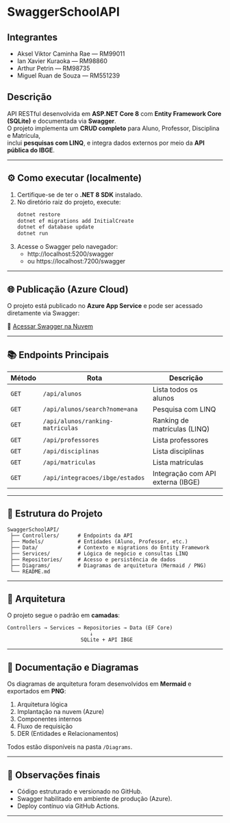 # SwaggerSchoolAPI

## Integrantes
- Aksel Viktor Caminha Rae — RM99011  
- Ian Xavier Kuraoka — RM98860  
- Arthur Petrin — RM98735  
- Miguel Ruan de Souza — RM551239  

## Descrição
API RESTful desenvolvida em **ASP.NET Core 8** com **Entity Framework Core (SQLite)** e documentada via **Swagger**.  
O projeto implementa um **CRUD completo** para Aluno, Professor, Disciplina e Matrícula,  
inclui **pesquisas com LINQ**, e integra dados externos por meio da **API pública do IBGE**.

---

## ⚙️ Como executar (localmente)

1. Certifique-se de ter o **.NET 8 SDK** instalado.  
2. No diretório raiz do projeto, execute:
   ```bash
   dotnet restore
   dotnet ef migrations add InitialCreate
   dotnet ef database update
   dotnet run
   ```
3. Acesse o Swagger pelo navegador:
   - http://localhost:5200/swagger  
   - ou https://localhost:7200/swagger

---

## 🌐 Publicação (Azure Cloud)

O projeto está publicado no **Azure App Service** e pode ser acessado diretamente via Swagger:

🔗 [Acessar Swagger na Nuvem](https://swaggerschoolapi-3espf-ead4geaqfabjdaa4.brazilsouth-01.azurewebsites.net/swagger)

---

## 📚 Endpoints Principais

| Método | Rota | Descrição |
|--------|------|------------|
| `GET` | `/api/alunos` | Lista todos os alunos |
| `GET` | `/api/alunos/search?nome=ana` | Pesquisa com LINQ |
| `GET` | `/api/alunos/ranking-matriculas` | Ranking de matrículas (LINQ) |
| `GET` | `/api/professores` | Lista professores |
| `GET` | `/api/disciplinas` | Lista disciplinas |
| `GET` | `/api/matriculas` | Lista matrículas |
| `GET` | `/api/integracoes/ibge/estados` | Integração com API externa (IBGE) |

---

## 🧱 Estrutura do Projeto
```
SwaggerSchoolAPI/
 ├── Controllers/      # Endpoints da API
 ├── Models/           # Entidades (Aluno, Professor, etc.)
 ├── Data/             # Contexto e migrations do Entity Framework
 ├── Services/         # Lógica de negócio e consultas LINQ
 ├── Repositories/     # Acesso e persistência de dados
 ├── Diagrams/         # Diagramas de arquitetura (Mermaid / PNG)
 └── README.md
```

---

## 🧩 Arquitetura
O projeto segue o padrão em **camadas**:
```
Controllers → Services → Repositories → Data (EF Core)
                           ↓
                        SQLite + API IBGE
```

---

## 📄 Documentação e Diagramas
Os diagramas de arquitetura foram desenvolvidos em **Mermaid** e exportados em **PNG**:
1. Arquitetura lógica  
2. Implantação na nuvem (Azure)  
3. Componentes internos  
4. Fluxo de requisição  
5. DER (Entidades e Relacionamentos)

Todos estão disponíveis na pasta `/Diagrams`.

---

## 📢 Observações finais
- Código estruturado e versionado no GitHub.  
- Swagger habilitado em ambiente de produção (Azure).  
- Deploy contínuo via GitHub Actions.

---